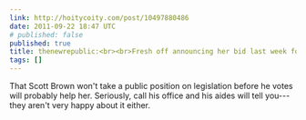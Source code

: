 ```yaml
---
link: http://hoitycoity.com/post/10497880486
date: 2011-09-22 18:47 UTC
# published: false
published: true
title: thenewrepublic:<br><br>Fresh off announcing her bid last week for the...
tags: []
---
```


That Scott Brown won't take a public position on legislation before he votes will probably help her. Seriously, call his office and his aides will tell you---they aren't very happy about it either.
